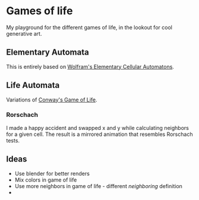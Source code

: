 # Games of life

My playground for the different games of life, in the lookout for cool generative art.

## Elementary Automata

This is entirely based on [Wolfram's Elementary Cellular Automatons](https://mathworld.wolfram.com/ElementaryCellularAutomaton.html).

## Life Automata

Variations of [Conway's Game of Life](https://en.wikipedia.org/wiki/Conway's_Game_of_Life).

### Rorschach

I made a happy accident and swapped x and y while calculating neighbors for a given cell. The result is a mirrored animation that resembles Rorschach tests.

## Ideas

- Use blender for better renders
- Mix colors in game of life
- Use more neighbors in game of life - different _neighboring_ definition
- 